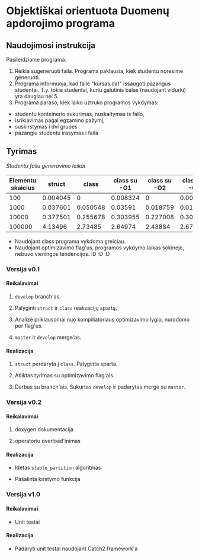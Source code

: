 ﻿# Objektiškai orientuota Duomenų apdorojimo programa


## Naudojimosi instrukcija

Pasileidziame programa. 

1. Reikia sugeneruoti faila. Programa paklausia, kiek studentu noresime generuoti.
2. Programa informuoja, kad faile "kursas.dat" issaugoti pazangus studentai. T.y. tokie studentai, kuriu galutinis balas (naudojant vidurki) yra daugiau nei 5.
3. Programa paraso, kiek laiko uztruko programos vykdymas: 
- studentu konteinerio sukurimas, nuskaitymas is failo, 
- isrikiavimas pagal egzamino pažymį,
- suskirstymas i dvi grupes
- pazangiu studentu irasymas i faila

## Tyrimas

*Studentu failu generavimo laikai*

| Elementu skaicius  |   struct  |  class  |  class su -O1  |  class su -O2  |  class su -O3  |
|---|---|---|---|---|---|
| 100 | 0.004045 | 0 | 0.008324 | 0 | 0.003672 |
| 1000 | 0.037601 | 0.050548 | 0.03591 | 0.018759 | 0.014008 |
| 10000 | 0.377501 | 0.255678 | 0.303955 | 0.227008 | 0.307057 |
| 100000 | 4.13496 | 2.73485 | 2.64974 | 2.43884 | 2.67078 |

- Naudojant class programa vykdoma greiciau.
- Naudojant optimizavimo flag'us, programos vykdymo laikas sokinejo, nebuvo vieningos tendencijos. :D :D :D 


### Versija v0.1

#### Reikalavimai

1. `develop` branch'as.

2. Palyginti `struct` ir `class` realizacijų spartą.

3. Analizė priklausomai nuo kompiliatoriaus optimizavimo lygio, nurodomo per flag'us.

4. `master` ir `develop` merge'as.

#### Realizacija

1. `struct` perdaryta į `class`. Palyginta sparta.

2. Atliktas tyrimas su optimizavimo flag'ais.

3. Darbas su branch'ais. Sukurtas `develop` ir padarytas merge su `master`.



### Versija v0.2


#### Reikalavimai

1. doxygen dokumentacija

2. operatoriu overload'inimas

#### Realizacija

- Idetas `stable_partition` algoritmas

- Pašalinta kirstymo funkcija

### Versija v1.0


#### Reikalavimai

- Unit testai

#### Realizacija

- Padaryti unit testai naudojant Catch2 framework'a



















